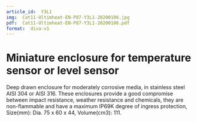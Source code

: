 ```yaml
---
article_id:  Y3L1
img:  Cat11-Ultimheat-EN-P87-Y3L1-20200106.jpg
pdf:  Cat11-Ultimheat-EN-P87-Y3L1-20200106.pdf
format:  diva-v1
---
```


# Miniature enclosure for temperature sensor or level sensor

Deep drawn enclosure for moderately corrosive media, in stainless steel AISI 304 or AISI 316.
These enclosures provide a good compromise between impact resistance, weather resistance and chemicals,
they are non-flammable and have a maximum IP69K degree of 
ingress protection, Size(mm): Dia. 75 x 60 x 44, Volume(cm3): 111.
